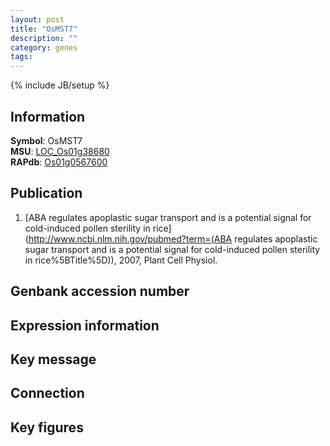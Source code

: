 ```yaml
---
layout: post
title: "OsMST7"
description: ""
category: genes
tags: 
---
```

{% include JB/setup %}

## Information
__Symbol__: OsMST7  
__MSU__: [LOC_Os01g38680](http://rice.plantbiology.msu.edu/cgi-bin/ORF_infopage.cgi?orf=LOC_Os01g38680)  
__RAPdb__: [Os01g0567600](http://rapdb.dna.affrc.go.jp/viewer/gbrowse_details/irgsp1?name=Os01g0567600)  

## Publication
1. [ABA regulates apoplastic sugar transport and is a potential signal for cold-induced pollen sterility in rice](http://www.ncbi.nlm.nih.gov/pubmed?term=(ABA regulates apoplastic sugar transport and is a potential signal for cold-induced pollen sterility in rice%5BTitle%5D)), 2007, Plant Cell Physiol.

## Genbank accession number

## Expression information

## Key message

## Connection

## Key figures


